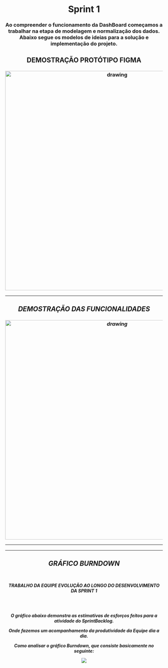    <h1 align="center">  Sprint 1 </h1>
  
   <h3 align="center"> Ao compreender o funcionamento da DashBoard começamos a trabalhar na etapa de modelagem e normalização dos dados.
    Abaixo segue os modelos de ideias para a solução e implementação do projeto. 
   </h3>
  
  
   
   <h2 align = "center"> DEMOSTRAÇÃO PROTÓTIPO FIGMA </h2>

   <h3 align = "center">  <img src="https://i.imgur.com/Sq6goG9.gif"   alt="drawing" width =700 </h3>

  

   <p align "center">

   <p align "center">

   <hr>

   <h5 align = "center">
    <div>


   <p align ="center">

  
   <h2 align = "center"> DEMOSTRAÇÃO DAS FUNCIONALIDADES </h2>

   <h3 align = "center">  <img src="https://user-images.githubusercontent.com/73767256/112738788-f53e9700-8f44-11eb-88e2-5b706c95904f.gif"   alt="drawing" width =700 </h3>


   <p align "center">

   <hr>

   <p align ="center">

   <p align "center">

   <hr>

   <p align ="center">


   <h5 align = "center">


   <h2 align = "center"> GRÁFICO BURNDOWN </h2>

   <br/>

   TRABALHO DA EQUIPE EVOLUÇÃO AO LONGO DO DESENVOLVIMENTO DA SPRINT 1 
   
   <br/>
   
   <br/>

   O gráfico abaixo demonstra as estimativas de esforços feitos para a atividade do SprintBacklog.

   Onde fazemos um acompanhamento da produtividade da Equipe dia a dia.
   
   Como analisar o gráfico Burndown, que consiste basicamente no seguinte:

  
    
   ![](https://i.imgur.com/w0K761e.png)
   <p align "center">

   



   
   
   



  

